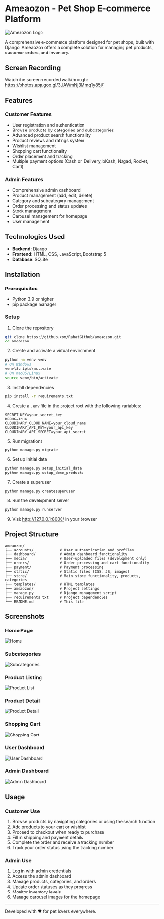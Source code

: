 # Ameaozon - Pet Shop E-commerce Platform

![Ameaozon Logo](static/images/logo-transparent.png)

A comprehensive e-commerce platform designed for pet shops, built with Django. Ameaozon offers a complete solution for managing pet products, customer orders, and inventory.

## Screen Recording
Watch the screen-recorded walkthrough: https://photos.app.goo.gl/3UAWmNj3Mmq1y85j7 

## Features

### Customer Features
- User registration and authentication
- Browse products by categories and subcategories
- Advanced product search functionality
- Product reviews and ratings system
- Wishlist management
- Shopping cart functionality
- Order placement and tracking
- Multiple payment options (Cash on Delivery, bKash, Nagad, Rocket, Card)

### Admin Features
- Comprehensive admin dashboard
- Product management (add, edit, delete)
- Category and subcategory management
- Order processing and status updates
- Stock management
- Carousel management for homepage
- User management

## Technologies Used

- **Backend**: Django
- **Frontend**: HTML, CSS, JavaScript, Bootstrap 5
- **Database**: SQLite

## Installation

### Prerequisites
- Python 3.9 or higher
- pip package manager

### Setup

1. Clone the repository
```bash
git clone https://github.com/RahatGithub/ameaozon.git
cd ameaozon
```

2. Create and activate a virtual environment
```bash
python -m venv venv
# On Windows
venv\Scripts\activate
# On macOS/Linux
source venv/bin/activate
```

3. Install dependencies
```bash
pip install -r requirements.txt
```

4. Create a `.env` file in the project root with the following variables:
```
SECRET_KEY=your_secret_key
DEBUG=True
CLOUDINARY_CLOUD_NAME=your_cloud_name
CLOUDINARY_API_KEY=your_api_key
CLOUDINARY_API_SECRET=your_api_secret
```

5. Run migrations
```bash
python manage.py migrate
```

6. Set up initial data
```bash
python manage.py setup_initial_data
python manage.py setup_demo_products
```

7. Create a superuser
```bash
python manage.py createsuperuser
```

8. Run the development server
```bash
python manage.py runserver
```

9. Visit http://127.0.0.1:8000/ in your browser

## Project Structure

```
ameaozon/
├── accounts/            # User authentication and profiles
├── dashboard/           # Admin dashboard functionality
├── media/               # User-uploaded files (development only)
├── orders/              # Order processing and cart functionality
├── payment/             # Payment processing
├── static/              # Static files (CSS, JS, images)
├── store/               # Main store functionality, products, categories
├── templates/           # HTML templates
├── ameaozon/            # Project settings
├── manage.py            # Django management script
├── requirements.txt     # Project dependencies
└── README.md            # This file
```

## Screenshots

### Home Page
![Home](static/images/home-ss.png)

### Subcategories
![Subcategories](static/images/subcategories-ss.png)

### Product Listing
![Product List](static/images/product-list-ss.png)

### Product Detail
![Product Detail](static/images/product-detail-ss.png)

### Shopping Cart
![Shopping Cart](static/images/shopping-cart-ss.png)

### User Dashboard
![User Dashboard](static/images/user-dashboard-ss.png)

### Admin Dashboard
![Admin Dashboard](static/images/admin-dashboard-ss.png)

## Usage

### Customer Use
1. Browse products by navigating categories or using the search function
2. Add products to your cart or wishlist
3. Proceed to checkout when ready to purchase
4. Fill in shipping and payment details
5. Complete the order and receive a tracking number
6. Track your order status using the tracking number

### Admin Use
1. Log in with admin credentials
2. Access the admin dashboard
3. Manage products, categories, and orders
4. Update order statuses as they progress
5. Monitor inventory levels
6. Manage carousel images for the homepage



---

Developed with ❤️ for pet lovers everywhere.